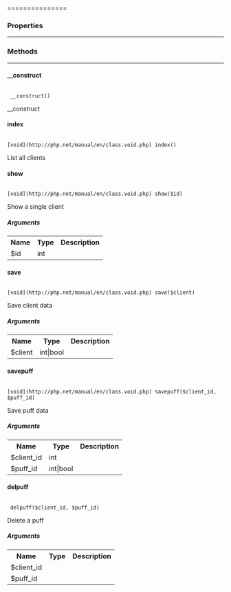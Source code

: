 ===============

### Properties
----------



### Methods
----------

#### __construct

<code>
 __construct()
</code>

__construct

#### index

<code>
[void](http://php.net/manual/en/class.void.php) index()
</code>

List all clients

#### show

<code>
[void](http://php.net/manual/en/class.void.php) show($id)
</code>

Show a single client

##### Arguments

<table>
  <tr>
    <th>Name</th><th>Type</th><th>Description</th>
  </tr><tr><td>$id</td><td>int</td><td></td></tr></table>

#### save

<code>
[void](http://php.net/manual/en/class.void.php) save($client)
</code>

Save client data

##### Arguments

<table>
  <tr>
    <th>Name</th><th>Type</th><th>Description</th>
  </tr><tr><td>$client</td><td>int|bool</td><td></td></tr></table>

#### savepuff

<code>
[void](http://php.net/manual/en/class.void.php) savepuff($client_id, $puff_id)
</code>

Save puff data

##### Arguments

<table>
  <tr>
    <th>Name</th><th>Type</th><th>Description</th>
  </tr><tr><td>$client_id</td><td>int</td><td></td></tr><tr><td>$puff_id</td><td>int|bool</td><td></td></tr></table>

#### delpuff

<code>
 delpuff($client_id, $puff_id)
</code>

Delete a puff

##### Arguments

<table>
  <tr>
    <th>Name</th><th>Type</th><th>Description</th>
  </tr><tr><td>$client_id</td><td></td><td></td></tr><tr><td>$puff_id</td><td></td><td></td></tr></table>

